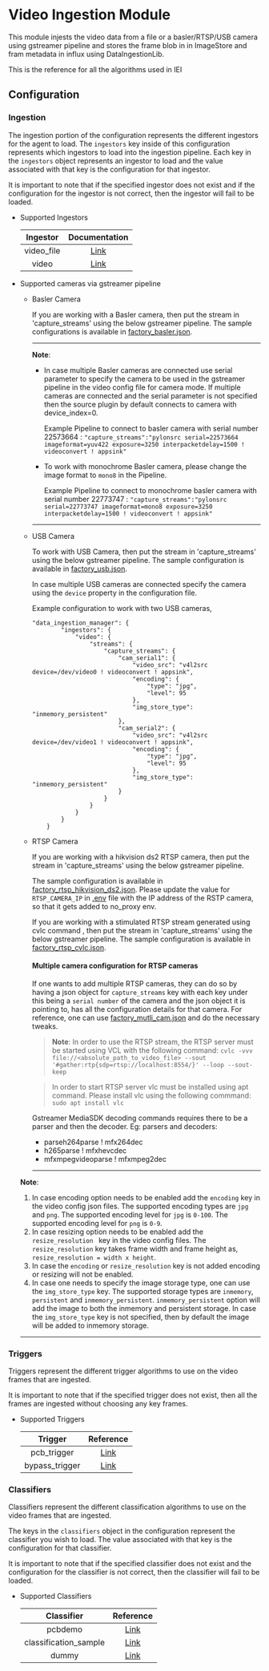 # Video Ingestion Module

This module injests the video data from a file or a basler/RTSP/USB camera using gstreamer pipeline and stores the frame blob in in ImageStore and fram metadata in influx using DataIngestionLib.

This is the reference for all the algorithms used in IEI

## Configuration

### Ingestion

The ingestion portion of the configuration represents the different ingestors
for the agent to load. The `ingestors` key inside of this configuration
represents which ingestors to load into the ingestion pipeline. Each key in
the `ingestors` object represents an ingestor to load and the value associated
with that key is the configuration for that ingestor.

It is important to note that if the specified ingestor does not exist and if the configuration for the
ingestor is not correct, then the ingestor will fail to be loaded.

* Supported Ingestors

    | Ingestor | Documentation |
    | :------: | :-----------: |
    | video_file    | [Link](../algos/dpm/ingestion/video_file.py ) |
    | video         | [Link](../algos/dpm/ingestion/video.py ) |

* Supported cameras via gstreamer pipeline

    * Basler Camera

        If you are working with a Basler camera, then put the stream in 'capture_streams' using the below gstreamer pipeline.
        The sample configurations is available in [factory_basler.json](../docker_setup/config/algo_config/factory_basler.json).

        ---
        **Note**:
        * In case multiple Basler cameras are connected use serial parameter to specify the camera to be used in the gstreamer pipeline in the video config file
        for camera mode. If multiple cameras are connected and the serial parameter is not specified then the source plugin by default connects to camera with device_index=0.

            Example Pipeline to connect to basler camera with serial number 22573664 :
            `"capture_streams":"pylonsrc serial=22573664 imageformat=yuv422 exposure=3250 interpacketdelay=1500 ! videoconvert ! appsink"`

        * To work with monochrome Basler camera, please change the image format to `mono8` in the Pipeline.

            Example Pipeline to connect to monochrome basler camera with serial number 22773747 :
            `"capture_streams":"pylonsrc serial=22773747 imageformat=mono8 exposure=3250 interpacketdelay=1500 ! videoconvert ! appsink"`

        ---

    * USB Camera

        To work with USB Camera, then put the stream in 'capture_streams' using the below gstreamer pipeline.
        The sample configuration is available in [factory_usb.json](../docker_setup/config/algo_config/factory_usb.json).

        In case multiple USB cameras are connected specify the camera using the `device` property in the configuration file.

        Example configuration to work with two USB cameras,

        ```
        "data_ingestion_manager": {
                "ingestors": {
                    "video": {
                        "streams": {
                            "capture_streams": {
                                "cam_serial1": {
                                    "video_src": "v4l2src device=/dev/video0 ! videoconvert ! appsink",
                                    "encoding": {
                                        "type": "jpg",
                                        "level": 95
                                    },
                                    "img_store_type": "inmemory_persistent"
                                },
                                "cam_serial2": {
                                    "video_src": "v4l2src device=/dev/video1 ! videoconvert ! appsink",
                                    "encoding": {
                                        "type": "jpg",
                                        "level": 95
                                    },
                                    "img_store_type": "inmemory_persistent"
                                }
                            }
                        }
                    }
                }
            }
        ```

    * RTSP Camera

        If you are working with a hikvision ds2 RTSP camera, then put the stream in 'capture_streams' using the below gstreamer pipeline.

        The sample configuration is available in [factory_rtsp_hikvision_ds2.json](../docker_setup/config/algo_config/factory_rtsp_hikvision_ds2.json).
        Please update the value for `RTSP_CAMERA_IP` in [.env](.env) file with the IP address of the RSTP camera, so that it gets added to no_proxy env.

        If you are working with a stimulated RTSP stream generated using cvlc command , then put the stream in 'capture_streams' using the below gstreamer pipeline.
        The sample configuration is available in [factory_rtsp_cvlc.json](../docker_setup/config/algo_config/factory_rtsp_cvlc.json).

        #### Multiple camera configuration for RTSP cameras

        If one wants to add multiple RTSP cameras, they can do so by having a json object for `capture_streams` key with each key under this being a `serial number` of the camera and the json object it is pointing to, has all the configuration details for that camera. For reference, one can use [factory_mutli_cam.json](../docker_setup/config/algo_config/factory_multi_cam.json) and do the necessary tweaks.

        > **Note**:
        > In order to use the RTSP stream, the RTSP server must be started using VCL with the following command:
        `cvlc -vvv file://<absolute_path_to_video_file> --sout '#gather:rtp{sdp=rtsp://localhost:8554/}' --loop --sout-keep`
        
        > In order to start RTSP server vlc must be installed using apt command. Please install vlc using the following commmand:
        `sudo apt install vlc`

        Gstreamer MediaSDK decoding commands requires there to be a parser and then the decoder.
        Eg: parsers and decoders:
        * parseh264parse !  mfx264dec
        * h265parse ! mfxhevcdec
        * mfxmpegvideoparse ! mfxmpeg2dec

        ---

    **Note**:
    1. In case encoding option needs to be enabled add the `encoding` key in the video config json files.
    The supported encoding types are `jpg` and `png`.
    The supported encoding level for `jpg` is `0-100`.
    The supported encoding level for `png` is `0-9`.
    2. In case resizing option needs to be enabled add the `resize_resolution ` key in the video config files.
    The `resize_resolution` key takes frame width and frame height as, `resize_resolution = width x height`.
    3. In case the `encoding` or `resize_resolution` key is not added encoding or resizing will not be enabled.
    4. In case one needs to specify the image storage type, one can use the `img_store_type` key.
    The supported storage types are `inmemory`, `persistent` and `inmemory_persistent`.
    `inmemory_persistent` option will add the image to both the inmemory and persistent storage.
    In case the `img_store_type` key is not specified, then by default the image will be added to inmemory storage.
    ---

### Triggers

Triggers represent the different trigger algorithms to use on the
video frames that are ingested.

It is important to note that if the specified trigger does not exist, then all the frames are ingested without choosing any key frames.

* Supported Triggers

    | Trigger | Reference |
    | :--------: | :-----------: |
    | pcb_trigger     | [Link](../algos/dpm/triggers/pcb_triger.py)|
    | bypass_trigger  | [Link](../algos/dpm/triggers/bypass_trigger.py)|

### Classifiers

Classifiers represent the different classification algorithms to use on the
video frames that are ingested.

The keys in the `classifiers` object in the configuration
represent the classifier you wish to load. The value associated
with that key is the configuration for that classifier.

It is important to note that if the specified classifier does not exist and the configuration for the
classifier is not correct, then the classifier will fail to be loaded.

* Supported Classifiers

    | Classifier | Reference |
    | :--------: | :-----------: |
    | pcbdemo     | [Link](../algos/dpm/classification/classifiers/pcbdemo) |
    | classification_sample     | [Link](../algos/dpm/classification/classifiers/classification_sample) |
    | dummy     | [Link](../algos/dpm/classification/classifiers/dummy.py) |